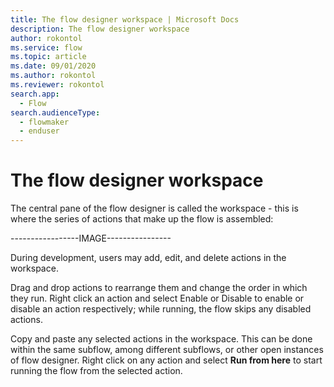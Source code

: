 ```yaml
---
title: The flow designer workspace | Microsoft Docs
description: The flow designer workspace
author: rokontol
ms.service: flow
ms.topic: article
ms.date: 09/01/2020
ms.author: rokontol
ms.reviewer: rokontol
search.app: 
  - Flow
search.audienceType: 
  - flowmaker
  - enduser
---
```


# The flow designer workspace

The central pane of the flow designer is called the workspace - this is where the series of actions that make up the flow is assembled:

-----------------IMAGE----------------

During development, users may add, edit, and delete actions in the workspace.

Drag and drop actions to rearrange them and change the order in which they run. Right click an action and select Enable or Disable to enable or disable an action respectively; while running, the flow skips any disabled actions.

Copy and paste any selected actions in the workspace. This can be done within the same subflow, among different subflows, or other open instances of flow designer. Right click on any action and select **Run from here** to start running the flow from the selected action.